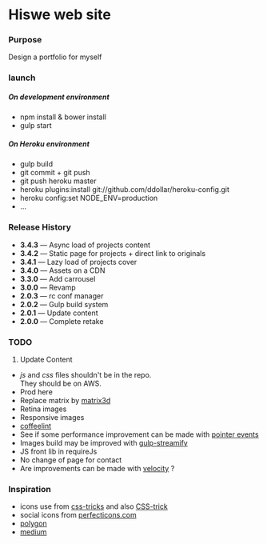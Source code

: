 # Hiswe web site

### Purpose

Design a portfolio for myself

### launch

##### On development environment
- npm install & bower install
- gulp start

##### On Heroku environment
- gulp build
- git commit + git push
- git push heroku master
- heroku plugins:install git://github.com/ddollar/heroku-config.git
- heroku config:set NODE_ENV=production
- …

### Release History

- **3.4.3** — Async load of projects content 
- **3.4.2** — Static page for projects + direct link to originals
- **3.4.1** — Lazy load of projects cover 
- **3.4.0** — Assets on a CDN
- **3.3.0** — Add carrousel
- **3.0.0** — Revamp
- **2.0.3** — rc conf manager
- **2.0.2** — Gulp build system
- **2.0.1** — Update content
- **2.0.0** — Complete retake

### TODO


1. Update Content
- *js* and *css* files shouldn't be in the repo.  
 They should be on AWS.
- Prod here 
- Replace matrix by [matrix3d](http://9elements.com/html5demos/matrix3d/)
- Retina images
- Responsive images 
- [coffeelint](https://www.npmjs.org/package/gulp-coffeelint/)
- See if some performance improvement can be made with [pointer events](http://www.thecssninja.com/javascript/pointer-events-60fps)
- Images build may be improved with [gulp-streamify](https://github.com/nfroidure/gulp-streamify)
- JS front lib in requireJs
- No change of page for contact
- Are improvements can be made with [velocity](http://julian.com/research/velocity/) ?

### Inspiration

- icons use from [css-tricks](http://css-tricks.com/svg-sprites-use-better-icon-fonts/) and also [CSS-trick](http://css-tricks.com/icon-fonts-vs-svg/)
- social icons from [perfecticons.com](http://perfecticons.com/)
- [polygon](http://www.polygon.com/2014/4/7/5582644/mlb-14-the-show-review)
- [medium](https://medium.com/gulp-js-build/23812e4c9ec1)